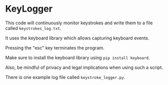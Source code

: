 # KeyLogger

This code will continuously monitor keystrokes and write them to a file called `keystrokes_log.txt`. 

It uses the keyboard library which allows capturing keyboard events. 

Pressing the "esc" key terminates the program. 

Make sure to install the keyboard library using `pip install keyboard`. 

Also, be mindful of privacy and legal implications when using such a script.

There is one example log file called `keystroke_logger.py`.
